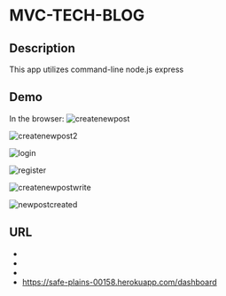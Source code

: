 # MVC-TECH-BLOG


## Description 
This app utilizes command-line node.js express


## Demo 
In the browser:
![createnewpost](https://user-images.githubusercontent.com/80322588/123674568-6113f280-d807-11eb-94d1-a070f6de59bd.png)

![createnewpost2](https://user-images.githubusercontent.com/80322588/123674587-66713d00-d807-11eb-8314-1342a0b7cc51.png)

![login](https://user-images.githubusercontent.com/80322588/123674652-76891c80-d807-11eb-8bda-a40449555519.png)

![register](https://user-images.githubusercontent.com/80322588/123674668-7be66700-d807-11eb-9ffe-4022daea5b13.png)

![createnewpostwrite](https://user-images.githubusercontent.com/80322588/123674695-843ea200-d807-11eb-9e36-f3361032a3d5.png)

![newpostcreated](https://user-images.githubusercontent.com/80322588/123674715-899bec80-d807-11eb-9ab7-a89c3ea4168e.png)


## URL
*  
* 
* 
* https://safe-plains-00158.herokuapp.com/dashboard

 
